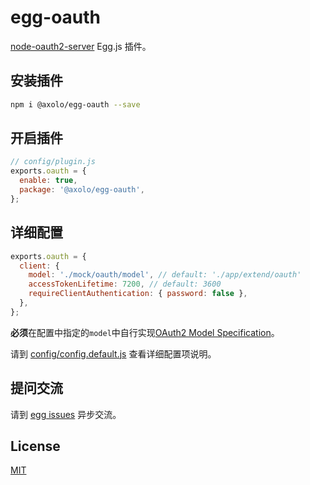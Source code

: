 # egg-oauth

[node-oauth2-server](https://github.com/oauthjs/node-oauth2-server) Egg.js 插件。

## 安装插件

```bash
npm i @axolo/egg-oauth --save
```

## 开启插件

```js
// config/plugin.js
exports.oauth = {
  enable: true,
  package: '@axolo/egg-oauth',
};
```

## 详细配置

```js
exports.oauth = {
  client: {
    model: './mock/oauth/model', // default: './app/extend/oauth'
    accessTokenLifetime: 7200, // default: 3600
    requireClientAuthentication: { password: false },
  },
};
```

**必须**在配置中指定的`model`中自行实现[OAuth2 Model Specification][Model]。

请到 [config/config.default.js](config/config.default.js) 查看详细配置项说明。

## 提问交流

请到 [egg issues](https://github.com/axolo/egg-oauth/issues) 异步交流。

## License

[MIT](LICENSE)

[Model]: https://oauth2-server.readthedocs.io/en/latest/model/overview.html
